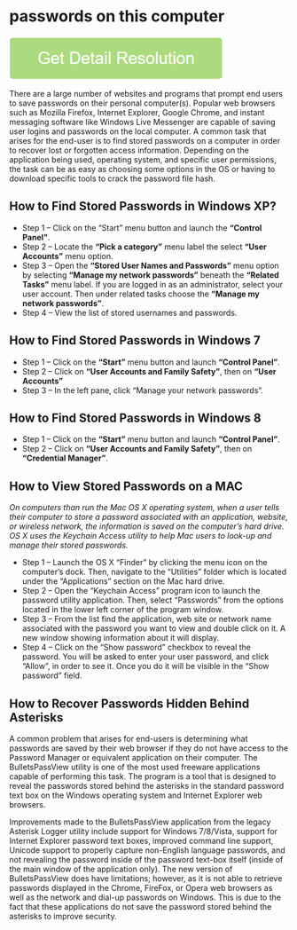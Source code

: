 # passwords on this computer

[![passwords on this computer](get-startted.png)](https://computersolve.com/passwords-on-this-computer/)

There are a large number of websites and programs that prompt end users to save passwords on their personal computer(s). Popular web browsers such as Mozilla Firefox, Internet Explorer, Google Chrome, and instant messaging software like Windows Live Messenger are capable of saving user logins and passwords on the local computer. A common task that arises for the end-user is to find stored passwords on a computer in order to recover lost or forgotten access information. Depending on the application being used, operating system, and specific user permissions, the task can be as easy as choosing some options in the OS or having to download specific tools to crack the password file hash.

## How to Find Stored Passwords in Windows XP?

* Step 1 – Click on the “Start” menu button and launch the **“Control Panel”**.
* Step 2 – Locate the **“Pick a category”** menu label the select **“User Accounts”** menu option.
* Step 3 – Open the **“Stored User Names and Passwords”** menu option by selecting **“Manage my network passwords”** beneath the **“Related Tasks”** menu label. If you are logged in as an administrator, select your user account. Then under related tasks choose the **“Manage my network passwords”**.
* Step 4 – View the list of stored usernames and passwords.

## How to Find Stored Passwords in Windows 7

* Step 1 – Click on the **“Start”** menu button and launch **“Control Panel”**.
* Step 2 – Click on **“User Accounts and Family Safety”**, then on **“User Accounts”**
* Step 3 – In the left pane, click “Manage your network passwords”.

## How to Find Stored Passwords in Windows 8

* Step 1 – Click on the **“Start”** menu button and launch **“Control Panel”**.
* Step 2 – Click on **“User Accounts and Family Safety”**, then on **“Credential Manager”**.

## How to View Stored Passwords on a MAC

_On computers than run the Mac OS X operating system, when a user tells their computer to store a password associated with an application, website, or wireless network, the information is saved on the computer’s hard drive. OS X uses the Keychain Access utility to help Mac users to look-up and manage their stored passwords._

* Step 1 – Launch the OS X “Finder” by clicking the menu icon on the computer’s dock. Then, navigate to the “Utilities” folder which is located under the “Applications” section on the Mac hard drive.
* Step 2 – Open the “Keychain Access” program icon to launch the password utility application. Then, select “Passwords” from the options located in the lower left corner of the program window.
* Step 3 – From the list find the application, web site or network name associated with the password you want to view and double click on it. A new window showing information about it will display.
* Step 4 – Click on the “Show password” checkbox to reveal the password. You will be asked to enter your user password, and click “Allow”, in order to see it. Once you do it will be visible in the “Show password” field.

## How to Recover Passwords Hidden Behind Asterisks

A common problem that arises for end-users is determining what passwords are saved by their web browser if they do not have access to the Password Manager or equivalent application on their computer. The BulletsPassView utility is one of the most used freeware applications capable of performing this task. The program is a tool that is designed to reveal the passwords stored behind the asterisks in the standard password text box on the Windows operating system and Internet Explorer web browsers.

Improvements made to the BulletsPassView application from the legacy Asterisk Logger utility include support for Windows 7/8/Vista, support for Internet Explorer password text boxes, improved command line support, Unicode support to properly capture non-English language passwords, and not revealing the password inside of the password text-box itself (inside of the main window of the application only). The new version of BulletsPassView does have limitations; however, as it is not able to retrieve passwords displayed in the Chrome, FireFox, or Opera web browsers as well as the network and dial-up passwords on Windows. This is due to the fact that these applications do not save the password stored behind the asterisks to improve security.
